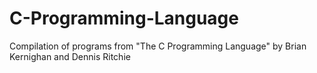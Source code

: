 # C-Programming-Language
Compilation of programs from "The C Programming Language" by Brian Kernighan and Dennis Ritchie
